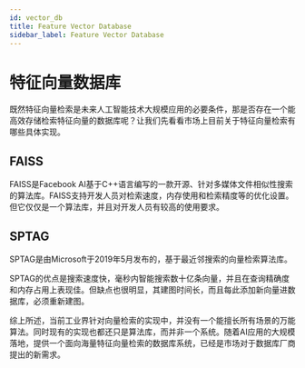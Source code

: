 ```yaml
---
id: vector_db
title: Feature Vector Database
sidebar_label: Feature Vector Database
---
```


# 特征向量数据库

既然特征向量检索是未来人工智能技术大规模应用的必要条件，那是否存在一个能高效存储检索特征向量的数据库呢？让我们先看看市场上目前关于特征向量检索有哪些具体实现。

## FAISS

FAISS是Facebook AI基于C++语言编写的一款开源、针对多媒体文件相似性搜索的算法库。FAISS支持开发人员对检索速度，内存使用和检索精度等的优化设置。但它仅仅是一个算法库，并且对开发人员有较高的使用要求。

## SPTAG

SPTAG是由Microsoft于2019年5月发布的，基于最近邻搜索的向量检索算法库。

SPTAG的优点是搜索速度快，毫秒内智能搜索数十亿条向量，并且在查询精确度和内存占用上表现佳。但缺点也很明显，其建图时间长，而且每此添加新向量进数据库，必须重新建图。                     

综上所述，当前工业界针对向量检索的实现中，并没有一个能擅长所有场景的万能算法。同时现有的实现也都还只是算法库，而并非一个系统。随着AI应用的大规模落地，提供一个面向海量特征向量检索的数据库系统，已经是市场对于数据库厂商提出的新需求。
